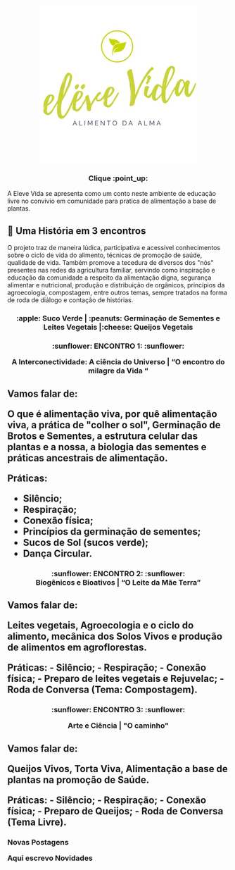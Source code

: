 
<p align="center"> <a href="https://youtu.be/OTEtg17IWiI" target="_blank">
 <img src="docs/assets/css/eleve vida logo.png" alt="Clique e conheça a Historia" align="center"> 
</a></p>

 <h3 align="center"> Clique :point_up: </h3>

A Eleve Vida se apresenta como um conto neste ambiente de educação livre no convivio em comunidade para pratica de alimentação a base de plantas.

## :seedling: Uma História em 3 encontros 

O projeto traz de maneira lúdica, participativa e acessível conhecimentos sobre o ciclo de vida do alimento, técnicas de promoção de saúde, qualidade de vida. Também promove a tecedura de diversos dos "nós" presentes nas redes da agricultura familiar, servindo como inspiração e educação da comunidade a respeito da alimentação digna, segurança alimentar e nutricional, produção e distribuição de orgânicos, princípios da agroecologia, compostagem, entre outros temas, sempre tratados na forma de roda de diálogo e contação de histórias.


<h3 align="center"> 
  :apple: Suco Verde  | :peanuts: Germinação de Sementes e Leites Vegetais  |:cheese: Queijos Vegetais 
 <br>

<h3 align="center">
:sunflower: ENCONTRO 1: :sunflower: 
<br>

A Interconectividade: A ciência do Universo | “O encontro do milagre da Vida “

 <h2>Vamos falar de:<br>

O que é alimentação viva, por quê alimentação viva, a prática de "colher o sol", Germinação de Brotos e Sementes, a estrutura celular das plantas e a nossa, a biologia das sementes e práticas ancestrais de alimentação.

Práticas:
- Silêncio; 
- Respiração;
- Conexão física;
- Princípios da germinação de sementes;
- Sucos de Sol (sucos verde);
- Dança Circular. 
  
 <h3 align="center"> :sunflower: ENCONTRO 2: :sunflower: 
<br>
 Biogênicos e Bioativos  | “O Leite da Mãe Terra”

<h2>Vamos falar de:<br>

Leites vegetais, Agroecologia e o ciclo do alimento, mecânica dos Solos Vivos e produção de alimentos em agroflorestas.

<div>Práticas: 
- Silêncio; 
- Respiração;
- Conexão física;
- Preparo de leites vegetais e Rejuvelac;
 - Roda de Conversa (Tema: Compostagem).</div>

<h3 align="center"> :sunflower: ENCONTRO 3: :sunflower: <br>
  
   Arte e Ciência | "O caminho" 

<h2>Vamos falar de:<br>

Queijos Vivos, Torta Viva, Alimentação a base de plantas na promoção de Saúde.

<div>Práticas: 
- Silêncio; 
- Respiração;
- Conexão física;
- Preparo de Queijos;
 - Roda de Conversa (Tema Livre).</div>

 <h3>Novas Postagens<br>

Aqui escrevo Novidades 
